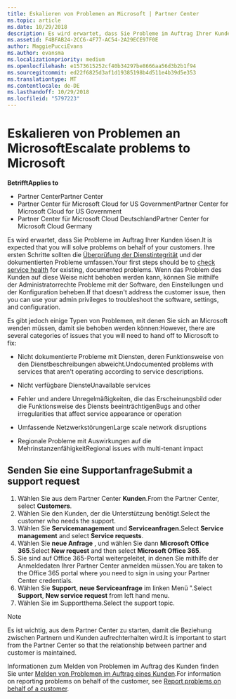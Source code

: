 ```yaml
---
title: Eskalieren von Problemen an Microsoft | Partner Center
ms.topic: article
ms.date: 10/29/2018
description: Es wird erwartet, dass Sie Probleme im Auftrag Ihrer Kunden lösen.
ms.assetid: F4BFAB24-2CC6-4F77-AC54-2A29ECE97F0E
author: MaggiePucciEvans
ms.author: evansma
ms.localizationpriority: medium
ms.openlocfilehash: e1573615252cf40b34297be8666aa56d3b2b1f94
ms.sourcegitcommit: ed22f6825d3af1d19385198b4d511e4b39d5e353
ms.translationtype: MT
ms.contentlocale: de-DE
ms.lasthandoff: 10/29/2018
ms.locfileid: "5797223"
---
```

# <a name="escalate-problems-to-microsoft"></a><span data-ttu-id="85e02-103">Eskalieren von Problemen an Microsoft</span><span class="sxs-lookup"><span data-stu-id="85e02-103">Escalate problems to Microsoft</span></span>

**<span data-ttu-id="85e02-104">Betrifft</span><span class="sxs-lookup"><span data-stu-id="85e02-104">Applies to</span></span>**

-  <span data-ttu-id="85e02-105">Partner Center</span><span class="sxs-lookup"><span data-stu-id="85e02-105">Partner Center</span></span>
-  <span data-ttu-id="85e02-106">Partner Center für Microsoft Cloud for US Government</span><span class="sxs-lookup"><span data-stu-id="85e02-106">Partner Center for Microsoft Cloud for US Government</span></span>
-  <span data-ttu-id="85e02-107">Partner Center für Microsoft Cloud Deutschland</span><span class="sxs-lookup"><span data-stu-id="85e02-107">Partner Center for Microsoft Cloud Germany</span></span>

<span data-ttu-id="85e02-108">Es wird erwartet, dass Sie Probleme im Auftrag Ihrer Kunden lösen.</span><span class="sxs-lookup"><span data-stu-id="85e02-108">It is expected that you will solve problems on behalf of your customers.</span></span> <span data-ttu-id="85e02-109">Ihre ersten Schritte sollten die [Überprüfung der Dienstintegrität](check-service-health.md) und der dokumentierten Probleme umfassen.</span><span class="sxs-lookup"><span data-stu-id="85e02-109">Your first steps should be to [check service health](check-service-health.md) for existing, documented problems.</span></span> <span data-ttu-id="85e02-110">Wenn das Problem des Kunden auf diese Weise nicht behoben werden kann, können Sie mithilfe der Administratorrechte Probleme mit der Software, den Einstellungen und der Konfiguration beheben.</span><span class="sxs-lookup"><span data-stu-id="85e02-110">If that doesn't address the customer issue, then you can use your admin privileges to troubleshoot the software, settings, and configuration.</span></span>

<span data-ttu-id="85e02-111">Es gibt jedoch einige Typen von Problemen, mit denen Sie sich an Microsoft wenden müssen, damit sie behoben werden können:</span><span class="sxs-lookup"><span data-stu-id="85e02-111">However, there are several categories of issues that you will need to hand off to Microsoft to fix:</span></span>

-   <span data-ttu-id="85e02-112">Nicht dokumentierte Probleme mit Diensten, deren Funktionsweise von den Dienstbeschreibungen abweicht.</span><span class="sxs-lookup"><span data-stu-id="85e02-112">Undocumented problems with services that aren't operating according to service descriptions.</span></span>

-   <span data-ttu-id="85e02-113">Nicht verfügbare Dienste</span><span class="sxs-lookup"><span data-stu-id="85e02-113">Unavailable services</span></span>

-   <span data-ttu-id="85e02-114">Fehler und andere Unregelmäßigkeiten, die das Erscheinungsbild oder die Funktionsweise des Diensts beeinträchtigen</span><span class="sxs-lookup"><span data-stu-id="85e02-114">Bugs and other irregularities that affect service appearance or operation</span></span>

-   <span data-ttu-id="85e02-115">Umfassende Netzwerkstörungen</span><span class="sxs-lookup"><span data-stu-id="85e02-115">Large scale network disruptions</span></span>

-   <span data-ttu-id="85e02-116">Regionale Probleme mit Auswirkungen auf die Mehrinstanzenfähigkeit</span><span class="sxs-lookup"><span data-stu-id="85e02-116">Regional issues with multi-tenant impact</span></span>

## <a name="submit-a-support-request"></a><span data-ttu-id="85e02-117">Senden Sie eine Supportanfrage</span><span class="sxs-lookup"><span data-stu-id="85e02-117">Submit a support request</span></span>

1. <span data-ttu-id="85e02-118">Wählen Sie aus dem Partner Center **Kunden**.</span><span class="sxs-lookup"><span data-stu-id="85e02-118">From the Partner Center, select **Customers**.</span></span>
2. <span data-ttu-id="85e02-119">Wählen Sie den Kunden, der die Unterstützung benötigt.</span><span class="sxs-lookup"><span data-stu-id="85e02-119">Select the customer who needs the support.</span></span>
3. <span data-ttu-id="85e02-120">Wählen Sie **Servicemanagement** und **Serviceanfragen**.</span><span class="sxs-lookup"><span data-stu-id="85e02-120">Select **Service management** and select **Service requests**.</span></span>
4. <span data-ttu-id="85e02-121">Wählen Sie **neue Anfrage** , und wählen Sie dann **Microsoft Office 365**.</span><span class="sxs-lookup"><span data-stu-id="85e02-121">Select **New request** and then select **Microsoft Office 365**.</span></span>
5. <span data-ttu-id="85e02-122">Sie sind auf Office 365-Portal weitergeleitet, in denen Sie mithilfe der Anmeldedaten Ihrer Partner Center anmelden müssen.</span><span class="sxs-lookup"><span data-stu-id="85e02-122">You are taken to the Office 365 portal where you need to sign in using your Partner Center credentials.</span></span>
6. <span data-ttu-id="85e02-123">Wählen Sie **Support**, **neue Serviceanfrage** im linken Menü ".</span><span class="sxs-lookup"><span data-stu-id="85e02-123">Select **Support**, **New service request** from left hand menu.</span></span>
7. <span data-ttu-id="85e02-124">Wählen Sie im Supportthema.</span><span class="sxs-lookup"><span data-stu-id="85e02-124">Select the support topic.</span></span>

>[!NOTE]
><span data-ttu-id="85e02-125">Es ist wichtig, aus dem Partner Center zu starten, damit die Beziehung zwischen Partnern und Kunden aufrechterhalten wird.</span><span class="sxs-lookup"><span data-stu-id="85e02-125">It is important to start from the Partner Center so that the relationship between partner and customer is maintained.</span></span> 


<span data-ttu-id="85e02-126">Informationen zum Melden von Problemen im Auftrag des Kunden finden Sie unter [Melden von Problemen im Auftrag eines Kunden](report-problems-on-behalf-of-a-customer.md).</span><span class="sxs-lookup"><span data-stu-id="85e02-126">For information on reporting problems on behalf of the customer, see [Report problems on behalf of a customer](report-problems-on-behalf-of-a-customer.md).</span></span>

 

 



